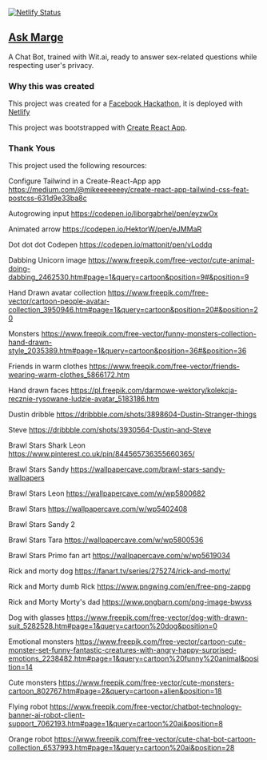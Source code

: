[![Netlify Status](https://api.netlify.com/api/v1/badges/67e2f341-d9c4-4577-bdd7-b0ed7c61b31f/deploy-status)](https://app.netlify.com/sites/ask-marge/deploys)

## [Ask Marge](https://ask-marge.netlify.app/)

A Chat Bot, trained with Wit.ai, ready to answer sex-related questions while respecting user's privacy.

### Why this was created

This project was created for a [Facebook Hackathon](https://fbai2.devpost.com/), it is deployed with [Netlify](https://www.netlify.com/)

This project was bootstrapped with [Create React App](https://github.com/facebook/create-react-app).

### Thank Yous

This project used the following resources:

Configure Tailwind in a Create-React-App app
https://medium.com/@mikeeeeeeey/create-react-app-tailwind-css-feat-postcss-631d9e33ba8c

Autogrowing input
https://codepen.io/liborgabrhel/pen/eyzwOx

Animated arrow
https://codepen.io/HektorW/pen/eJMMaR

Dot dot dot Codepen
https://codepen.io/mattonit/pen/vLoddq

Dabbing Unicorn image
https://www.freepik.com/free-vector/cute-animal-doing-dabbing_2462530.htm#page=1&query=cartoon&position=9#&position=9

Hand Drawn avatar collection
https://www.freepik.com/free-vector/cartoon-people-avatar-collection_3950946.htm#page=1&query=cartoon&position=20#&position=20

Monsters
https://www.freepik.com/free-vector/funny-monsters-collection-hand-drawn-style_2035389.htm#page=1&query=cartoon&position=36#&position=36

Friends in warm clothes
https://www.freepik.com/free-vector/friends-wearing-warm-clothes_5866172.htm

Hand drawn faces
https://pl.freepik.com/darmowe-wektory/kolekcja-recznie-rysowane-ludzie-avatar_5183186.htm

Dustin dribble
https://dribbble.com/shots/3898604-Dustin-Stranger-things

Steve
https://dribbble.com/shots/3930564-Dustin-and-Steve

Brawl Stars Shark Leon
https://www.pinterest.co.uk/pin/844565736355660365/

Brawl Stars Sandy
https://wallpapercave.com/brawl-stars-sandy-wallpapers

Brawl Stars Leon
https://wallpapercave.com/w/wp5800682

Brawl Stars
https://wallpapercave.com/w/wp5402408

Brawl Stars Sandy 2


Brawl Stars Tara
https://wallpapercave.com/w/wp5800536

Brawl Stars Primo fan art
https://wallpapercave.com/w/wp5619034

Rick and morty dog
https://fanart.tv/series/275274/rick-and-morty/

Rick and Morty dumb Rick
https://www.pngwing.com/en/free-png-zappg

Rick and Morty Morty's dad
https://www.pngbarn.com/png-image-bwvss

Dog with glasses
https://www.freepik.com/free-vector/dog-with-drawn-suit_5282528.htm#page=1&query=cartoon%20dog&position=0

Emotional monsters
https://www.freepik.com/free-vector/cartoon-cute-monster-set-funny-fantastic-creatures-with-angry-happy-surprised-emotions_2238482.htm#page=1&query=cartoon%20funny%20animal&position=14

Cute monsters
https://www.freepik.com/free-vector/cute-monsters-cartoon_802767.htm#page=2&query=cartoon+alien&position=18

Flying robot
https://www.freepik.com/free-vector/chatbot-technology-banner-ai-robot-client-support_7062193.htm#page=1&query=cartoon%20ai&position=8

Orange robot
https://www.freepik.com/free-vector/cute-chat-bot-cartoon-collection_6537993.htm#page=1&query=cartoon%20ai&position=28
